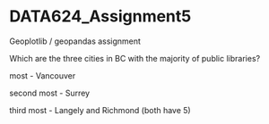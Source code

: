 # DATA624_Assignment5
Geoplotlib / geopandas assignment

Which are the three cities in BC with the majority of public libraries?

most - Vancouver

second most - Surrey

third most - Langely and Richmond (both have 5)
